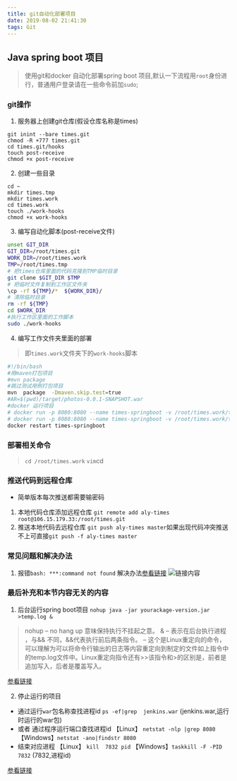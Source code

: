 ```yaml
---
title: git自动化部署项目
date: 2019-08-02 21:41:30
tags: Git
---
```

## Java spring boot 项目
> 使用git和docker 自动化部署spring boot 项目,默认一下流程用`root`身份进行，普通用户登录请在一些命令前加`sudo`;
### git操作
1. 服务器上创建git仓库(假设仓库名称是times)
```
git inint --bare times.git
chmod -R +777 times.git
cd times.git/hooks
touch post-receive
chmod +x post-receive
```
2. 创建一些目录
```
cd ~
mkdir times.tmp
mkdir times.work
cd times.work
touch ./work-hooks
chmod +x work-hooks
```
3. 编写自动化脚本(post-receive文件)
```bash
unset GIT_DIR
GIT_DIR=/root/times.git
WORK_DIR=/root/times.work
TMP=/root/times.tmp
# 把times仓库里面的代码克隆到TMP临时目录
git clone $GIT_DIR $TMP
# 把临时文件复制到工作区文件夹
\cp -rf ${TMP}/*  ${WORK_DIR}/
# 清除临时目录
rm -rf ${TMP}
cd $WORK_DIR
#执行工作区里面的工作脚本
sudo ./work-hooks
```
4. 编写工作文件夹里面的部署
> 即`times.work`文件夹下的`work-hooks`脚本
```bash
#!/bin/bash
#用maven打包项目
#mvn package
#跳过测试用例打包项目
mvn  package  -Dmaven.skip.test=true
#AR=$(pwd)/target/photos-0.0.1-SNAPSHOT.war
#docker 运行项目
# docker run -p 8080:8080 --name times-springboot -v /root/times.work/target/photos-0.0.1-SNAPSHOT.war:/photos-0.0.1-SNAPSHOT.war -d openjdk:8-jdk nohup  java -jar /photos-0.0.1-SNAPSHOT.war
# docker run -p 8080:8080 --name times-springboot -v /root/times.work/target/photos-0.0.1-SNAPSHOT.war:/photos-0.0.1-SNAPSHOT.war --link times-mysql:mysql   -d openjdk:8-jdk nohup  java -jar /photos-0.0.1-SNAPSHOT.war 
docker restart times-springboot
```

### 部署相关命令
> `cd /root/times.work` `vim`cd
### 推送代码到远程仓库
- 简单版本每次推送都需要输密码
1. 本地代码仓库添加远程仓库
`git remote add aly-times root@106.15.179.33:/root/times.git`
2. 推送本地代码去远程仓库
`git push aly-times master`如果出现代码冲突推送不上可直接`git push -f aly-times master`
### 常见问题和解决办法
1. 报错`bash: ***:command not found`
解决办法[参看链接](https://www.linuxidc.com/Linux/2012-07/66270.htm)
![链接内容](../../../../images/git-hooks/solution1.png)
### 最后补充和本节内容无关的内容
1. 后台运行spring boot项目
`nohup java -jar yourackage-version.jar >temp.log &`
> nohup – no hang up 意味保持执行不挂起之意。 
& – 表示在后台执行进程 ，与&& 不同，&&代表执行前后两条指令。 
> – 这个是Linux重定向的命令，可以理解为可以将命令行输出的日志等内容重定向到制定的文件如上指令中的temp.log文件中。Linux重定向指令还有>>该指令和>的区别是，前者是追加写入，后者是覆盖写入。

[参看链接](https://blog.csdn.net/yanJunit/article/details/77728338)

2. 停止运行的项目
- 通过运行`war`包名称查找进程id `ps -ef|grep  jenkins.war`  (jenkins.war,运行时运行的war包)
- 或者 通过程序运行端口查找进程id 【Linux】 `netstat -nlp |grep 8080` 【Windows】`netstat -ano|findstr 8080`
- 结束对应进程 【Linux】 `kill  7832 pid` 【Windows】`taskkill -F -PID 7832`   (7832,进程id)

[参看链接](https://blog.csdn.net/qq_38950013/article/details/95163962)